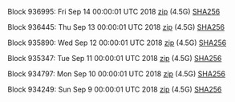 Block 936995: Fri Sep 14 00:00:01 UTC 2018 [zip](https://dash-bootstrap.ams3.digitaloceanspaces.com/mainnet/2018-09-14/bootstrap.dat.zip) (4.5G) [SHA256](https://dash-bootstrap.ams3.digitaloceanspaces.com/mainnet/2018-09-14/sha256.txt)

Block 936445: Thu Sep 13 00:00:01 UTC 2018 [zip](https://dash-bootstrap.ams3.digitaloceanspaces.com/mainnet/2018-09-13/bootstrap.dat.zip) (4.5G) [SHA256](https://dash-bootstrap.ams3.digitaloceanspaces.com/mainnet/2018-09-13/sha256.txt)

Block 935890: Wed Sep 12 00:00:01 UTC 2018 [zip](https://dash-bootstrap.ams3.digitaloceanspaces.com/mainnet/2018-09-12/bootstrap.dat.zip) (4.5G) [SHA256](https://dash-bootstrap.ams3.digitaloceanspaces.com/mainnet/2018-09-12/sha256.txt)

Block 935347: Tue Sep 11 00:00:01 UTC 2018 [zip](https://dash-bootstrap.ams3.digitaloceanspaces.com/mainnet/2018-09-11/bootstrap.dat.zip) (4.5G) [SHA256](https://dash-bootstrap.ams3.digitaloceanspaces.com/mainnet/2018-09-11/sha256.txt)

Block 934797: Mon Sep 10 00:00:01 UTC 2018 [zip](https://dash-bootstrap.ams3.digitaloceanspaces.com/mainnet/2018-09-10/bootstrap.dat.zip) (4.5G) [SHA256](https://dash-bootstrap.ams3.digitaloceanspaces.com/mainnet/2018-09-10/sha256.txt)

Block 934249: Sun Sep  9 00:00:01 UTC 2018 [zip](https://dash-bootstrap.ams3.digitaloceanspaces.com/mainnet/2018-09-09/bootstrap.dat.zip) (4.5G) [SHA256](https://dash-bootstrap.ams3.digitaloceanspaces.com/mainnet/2018-09-09/sha256.txt)
